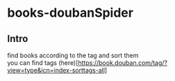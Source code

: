 # books-doubanSpider
## Intro
find books according to the tag and sort them  
you can find tags (here)[https://book.douban.com/tag/?view=type&icn=index-sorttags-all]
